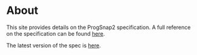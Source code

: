# About

This site provides details on the ProgSnap2 specification. A full reference on the specification can be found [here](https://docs.google.com/document/d/1qknzmWr1FL3r8a2BoYyIBQDSWEgBs1jhzdrR-bYh4zI/edit?tab=t.0).

The latest version of the spec is [here](specs/ProgSnap2-v1.0.md).